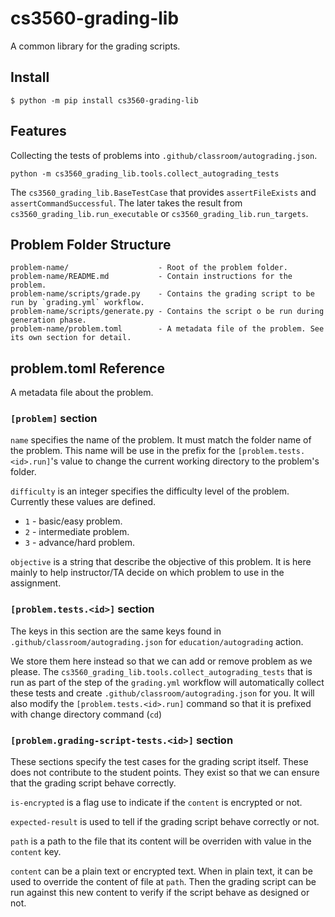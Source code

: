 # cs3560-grading-lib

A common library for the grading scripts.

## Install

```console
$ python -m pip install cs3560-grading-lib
```

## Features

Collecting the tests of problems into `.github/classroom/autograding.json`.

```console
python -m cs3560_grading_lib.tools.collect_autograding_tests
```

The `cs3560_grading_lib.BaseTestCase` that provides `assertFileExists` and `assertCommandSuccessful`.
The later takes the result from `cs3560_grading_lib.run_executable` or `cs3560_grading_lib.run_targets`.

## Problem Folder Structure

```plain
problem-name/                    - Root of the problem folder.
problem-name/README.md           - Contain instructions for the problem.
problem-name/scripts/grade.py    - Contains the grading script to be run by `grading.yml` workflow.
problem-name/scripts/generate.py - Contains the script o be run during generation phase.
problem-name/problem.toml        - A metadata file of the problem. See its own section for detail.
```

## problem.toml Reference

A metadata file about the problem.

### `[problem]` section

`name` specifies the name of the problem. It must match the folder name of the problem.
This name will be use in the prefix for the `[problem.tests.<id>.run]`'s value to change
the current working directory to the problem's folder.

`difficulty` is an integer specifies the difficulty level of the problem. Currently these
values are defined.

- `1` - basic/easy problem.
- `2` - intermediate problem.
- `3` - advance/hard problem.

`objective` is a string that describe the objective of this problem. It is here mainly to
help instructor/TA decide on which problem to use in the assignment.

### `[problem.tests.<id>]` section

The keys in this section are the same keys found in `.github/classroom/autograding.json`
for `education/autograding` action.

We store them here instead so that we can add or remove problem as we please. The `cs3560_grading_lib.tools.collect_autograding_tests` that is run as part of the step of the `grading.yml` workflow will automatically collect these tests and create
`.github/classroom/autograding.json` for you. It will also modify the `[problem.tests.<id>.run]` command so that it is prefixed with change directory command (`cd`)

### `[problem.grading-script-tests.<id>]` section

These sections specify the test cases for the grading script itself. These does not contribute
to the student points. They exist so that we can ensure that the grading script behave correctly.

`is-encrypted` is a flag use to indicate if the `content` is encrypted or not.

`expected-result` is used to tell if the grading script behave correctly or not.

`path` is a path to the file that its content will be overriden with value in the `content` key.

`content` can be a plain text or encrypted text. When in plain text, it can be used to override
the content of file at `path`. Then the grading script can be run against this new content to verify if the script behave as designed or not.
